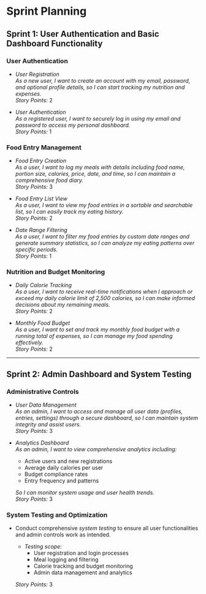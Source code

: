 # Sprint Planning

## Sprint 1: User Authentication and Basic Dashboard Functionality

### User Authentication
- *User Registration*  
  *As a new user, I want to create an account with my email, password, and optional profile details, so I can start tracking my nutrition and expenses.*  
  *Story Points:* 2

- *User Authentication*  
  *As a registered user, I want to securely log in using my email and password to access my personal dashboard.*  
  *Story Points:* 1

### Food Entry Management
- *Food Entry Creation*  
  *As a user, I want to log my meals with details including food name, portion size, calories, price, date, and time, so I can maintain a comprehensive food diary.*  
  *Story Points:* 3

- *Food Entry List View*  
  *As a user, I want to view my food entries in a sortable and searchable list, so I can easily track my eating history.*  
  *Story Points:* 2

- *Date Range Filtering*  
  *As a user, I want to filter my food entries by custom date ranges and generate summary statistics, so I can analyze my eating patterns over specific periods.*  
  *Story Points:* 1

### Nutrition and Budget Monitoring
- *Daily Calorie Tracking*  
  *As a user, I want to receive real-time notifications when I approach or exceed my daily calorie limit of 2,500 calories, so I can make informed decisions about my remaining meals.*  
  *Story Points:* 2

- *Monthly Food Budget*  
  *As a user, I want to set and track my monthly food budget with a running total of expenses, so I can manage my food spending effectively.*  
  *Story Points:* 2

---

## Sprint 2: Admin Dashboard and System Testing

### Administrative Controls
- *User Data Management*  
  *As an admin, I want to access and manage all user data (profiles, entries, settings) through a secure dashboard, so I can maintain system integrity and assist users.*  
  *Story Points:* 3

- *Analytics Dashboard*  
  *As an admin, I want to view comprehensive analytics including:*
    - Active users and new registrations
    - Average daily calories per user
    - Budget compliance rates
    - Entry frequency and patterns

  *So I can monitor system usage and user health trends.*  
  *Story Points:* 3

### System Testing and Optimization
- Conduct comprehensive *system testing* to ensure all user functionalities and admin controls work as intended.
    - *Testing scope:*
        - User registration and login processes
        - Meal logging and filtering
        - Calorie tracking and budget monitoring
        - Admin data management and analytics

  *Story Points:* 3